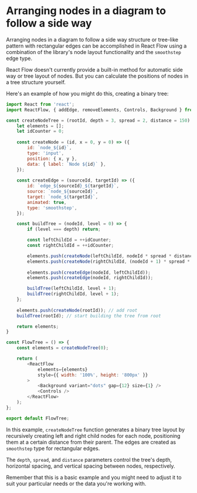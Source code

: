 # Arranging nodes in a diagram to follow a side way

Arranging nodes in a diagram to follow a side way structure or tree-like pattern with rectangular edges can be accomplished in React Flow using a combination of the library's node layout functionality and the `smoothstep` edge type.

React Flow doesn't currently provide a built-in method for automatic side way or tree layout of nodes. But you can calculate the positions of nodes in a tree structure yourself. 

Here's an example of how you might do this, creating a binary tree:

```javascript
import React from 'react';
import ReactFlow, { addEdge, removeElements, Controls, Background } from 'react-flow-renderer';

const createNodeTree = (rootId, depth = 3, spread = 2, distance = 150) => {
    let elements = [];
    let idCounter = 0;
    
    const createNode = (id, x = 0, y = 0) => ({
        id: `node_${id}`,
        type: 'input',
        position: { x, y },
        data: { label: `Node ${id}` },
    });
    
    const createEdge = (sourceId, targetId) => ({
        id: `edge_${sourceId}_${targetId}`,
        source: `node_${sourceId}`,
        target: `node_${targetId}`,
        animated: true,
        type: 'smoothstep',
    });

    const buildTree = (nodeId, level = 0) => {
        if (level === depth) return;

        const leftChildId = ++idCounter;
        const rightChildId = ++idCounter;

        elements.push(createNode(leftChildId, nodeId * spread * distance, (level + 1) * distance));
        elements.push(createNode(rightChildId, (nodeId + 1) * spread * distance, (level + 1) * distance));
        
        elements.push(createEdge(nodeId, leftChildId));
        elements.push(createEdge(nodeId, rightChildId));

        buildTree(leftChildId, level + 1);
        buildTree(rightChildId, level + 1);
    };
    
    elements.push(createNode(rootId)); // add root
    buildTree(rootId); // start building the tree from root

    return elements;
}

const FlowTree = () => {
    const elements = createNodeTree(0);

    return (
        <ReactFlow
            elements={elements}
            style={{ width: '100%', height: '800px' }}
        >
            <Background variant="dots" gap={12} size={1} />
            <Controls />
        </ReactFlow>
    );
};

export default FlowTree;
```
In this example, `createNodeTree` function generates a binary tree layout by recursively creating left and right child nodes for each node, positioning them at a certain distance from their parent. The edges are created as `smoothstep` type for rectangular edges. 

The `depth`, `spread`, and `distance` parameters control the tree's depth, horizontal spacing, and vertical spacing between nodes, respectively.

Remember that this is a basic example and you might need to adjust it to suit your particular needs or the data you're working with.
